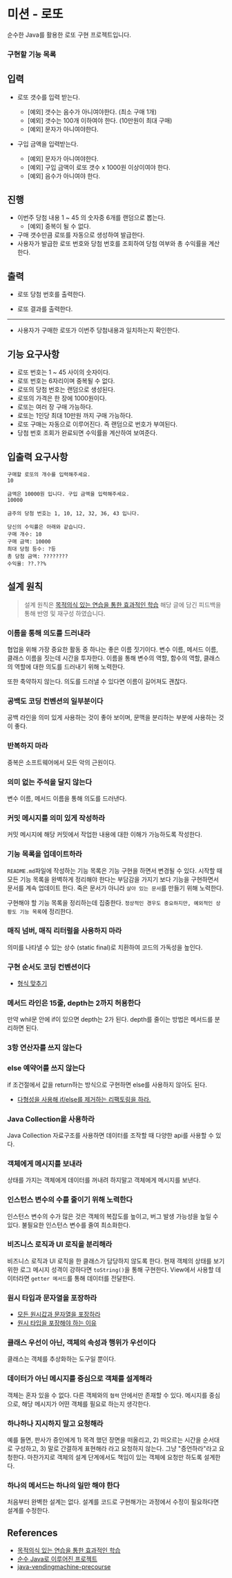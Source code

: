 # 미션 - 로또

순수한 Java를 활용한 로또 구현 프로젝트입니다.

### 구현할 기능 목록

## 입력
- 로또 갯수를 입력 받는다.
    - [예외] 갯수는 음수가 아니여야한다. (최소 구매 1개)
    - [예외] 갯수는 100개 이하여야 한다. (10만원이 최대 구매)
    - [예외] 문자가 아니여야한다. 
    
- 구입 금액을 입력받는다.
    - [예외] 문자가 아니여야한다.
    - [예외] 구입 금액이 로또 갯수 x 1000원 이상이여야 한다.
    - [예외] 음수가 아니여야 한다.
    
## 진행

- 이번주 당첨 내용 1 ~ 45 의 숫자중 6개를 랜덤으로 뽑는다.
  - [예외] 중복이 될 수 없다. 
- 구매 갯수만큼 로또를 자동으로 생성하여 발급한다.
- 사용자가 발급한 로또 번호와 당첨 번호를 조회하여 당첨 여부와 총 수익률을 계산한다.


## 출력
- 로또 당첨 번호를 출력한다.
  
- 로또 결과를 출력한다. 
  

---
- 사용자가 구매한 로또가 이번주 당첨내용과 일치하는지 확인한다. 
## 기능 요구사항
 * 로또 번호는 1 ~ 45 사이의 숫자이다.
 * 로또 번호는 6자리이며 중복될 수 없다.
 * 로또의 당첨 번호는 랜덤으로 생성된다.
 * 로또의 가격은 한 장에 1000원이다.
 * 로또는 여러 장 구매 가능하다.
 * 로또는 1인당 최대 10만원 까지 구매 가능하다.
 * 로또 구매는 자동으로 이루어진다. 즉 랜덤으로 번호가 부여된다.
 * 당첨 번호 조회가 완료되면 수익률을 계산하여 보여준다.

## 입출력 요구사항

```
구매할 로또의 개수를 입력해주세요.
10

금액은 10000원 입니다. 구입 금액을 입력해주세요.
10000

금주의 당첨 번호는 1, 10, 12, 32, 36, 43 입니다.

당신의 수익률은 아래와 같습니다.
구매 개수: 10
구매 금액: 10000
최대 당첨 등수: ?등
총 당첨 금액: ????????
수익율: ??.??%
```

## 설계 원칙

> 설계 원칙은 [목적의식 있는 연습을 통한 효과적인 학습](https://brunch.co.kr/@javajigi/8) 해당 글에 담긴 피드백을 통해 반영 및 재구성 하였습니다.

### 이름을 통해 의도를 드러내라
협업을 위해 가장 중요한 활동 중 하나는 좋은 이름 짓기이다. 변수 이름, 메서드 이름, 클래스 이름을 짓는데 시간을 투자한다.
이름을 통해 변수의 역할, 함수의 역할, 클래스의 역할에 대한 의도를 드러내기 위해 노력한다.

또한 축약하지 않는다. 의도를 드러낼 수 있다면 이름이 길어져도 괜찮다.

### 공백도 코딩 컨벤션의 일부분이다
공백 라인을 의미 있게 사용하는 것이 좋아 보이며, 문맥을 분리하는 부분에 사용하는 것이 좋다.

### 반복하지 마라
중복은 소프트웨어에서 모든 악의 근원이다.

### 의미 없는 주석을 달지 않는다
변수 이름, 메서드 이름을 통해 의도를 드러낸다.

### 커밋 메시지를 의미 있게 작성하라
커밋 메시지에 해당 커밋에서 작업한 내용에 대한 이해가 가능하도록 작성한다.

### 기능 목록을 업데이트하라
`README.md`파일에 작성하는 기능 목록은 기능 구현을 하면서 변경될 수 있다.
시작할 때 모든 기능 목록을 완벽하게 정리해야 한다는 부담감을 가지기 보다 기능을 구현하면서 문서를 계속 업데이트 한다.
죽은 문서가 아니라 `살아 있는 문서`를 만들기 위해 노력한다.

구현해야 할 기능 목록을 정리하는데 집중한다. `정상적인 경우도 중요하지만, 예외적인 상황도 기능 목록`에 정리한다.

### 매직 넘버, 매직 리터럴을 사용하지 마라
의미를 나타낼 수 있는 상수 (static final)로 치환하여 코드의 가독성을 높인다.

### 구현 순서도 코딩 컨벤션이다
* [형식 맞추기](https://hyeonic.github.io/%EA%B8%B0%ED%83%80/clean-code/match-the-format.html)

### 메서드 라인은 15줄, depth는 2까지 허용한다
만약 whil문 안에 if이 있으면 depth는 2가 된다. depth를 줄이는 방법은 메서드를 분리하면 된다.

### 3항 연산자를 쓰지 않는다

### else 예약어를 쓰지 않는다
if 조건절에서 값을 return하는 방식으로 구현하면 else를 사용하지 않아도 된다.
* [다형성을 사용해 if/else를 제거하는 리팩토링을 하라.](https://slipp.net/questions/566)

### Java Collection을 사용하라
Java Collection 자료구조를 사용하면 데이터를 조작할 때 다양한 api를 사용할 수 있다.

### 객체에게 메시지를 보내라
상태를 가지는 객체에게 데이터를 꺼내려 하지말고 객체에게 메시지를 보낸다.

### 인스턴스 변수의 수를 줄이기 위해 노력한다
인스턴스 변수의 수가 많은 것은 객체의 복잡도를 높이고, 버그 발생 가능성을 높일 수 있다. 불필요한 인스턴스 변수를 줄여 최소화한다.

### 비즈니스 로직과 UI 로직을 분리해라
비즈니스 로직과 UI 로직을 한 클래스가 담당하지 않도록 한다.
현재 객체의 상태를 보기 위한 로그 메시지 성격이 강하다면 `toString()`을 통해 구현한다.
View에서 사용할 데이터라면 `getter 메서드`를 통해 데이터를 전달한다.

### 원시 타입과 문자열을 포장하라
* [모든 원시값과 문자열을 포장하라](https://hyeonic.github.io/%EA%B8%B0%ED%83%80/woowacourse/precourse-2.html#_8-%E1%84%86%E1%85%A9%E1%84%83%E1%85%B3%E1%86%AB-%E1%84%8B%E1%85%AF%E1%86%AB%E1%84%89%E1%85%B5%E1%84%80%E1%85%A1%E1%86%B9%E1%84%80%E1%85%AA-%E1%84%86%E1%85%AE%E1%86%AB%E1%84%8C%E1%85%A1%E1%84%8B%E1%85%A7%E1%86%AF%E1%84%8B%E1%85%B3%E1%86%AF-%E1%84%91%E1%85%A9%E1%84%8C%E1%85%A1%E1%86%BC%E1%84%92%E1%85%A1%E1%84%85%E1%85%A1)
* [원시 타입을 포장해야 하는 이유](https://tecoble.techcourse.co.kr/post/2020-05-29-wrap-primitive-type/)

### 클래스 우선이 아닌, 객체의 속성과 행위가 우선이다
클래스는 객체를 추상화하는 도구일 뿐이다.

### 데이터가 아닌 메시지를 중심으로 객체를 설계해라
객체는 혼자 있을 수 없다. 다른 객체와의 `협력` 안에서만 존재할 수 있다.
메시지를 중심으로, 해당 메시지가 어떤 객체를 필요로 하는지 생각한다.

### 하나하나 지시하지 말고 요청해라
예를 들면, 판사가 증인에게 1) 목격 했던 장면을 떠올리고, 2) 떠오르는 시간을 순서대로 구성하고, 3) 말로 간결하게 표현해라 라고 요청하지 않는다. 그냥 "증언하라"라고 요청한다.
마찬가지로 객체의 설계 단계에서도 책임이 있는 객체에 요청만 하도록 설계한다.

### 하나의 메서드는 하나의 일만 해야 한다
처음부터 완벽한 설계는 없다. 설계를 코드로 구현해가는 과정에서 수정이 필요하다면 설계를 수정한다.

## References
* [목적의식 있는 연습을 통한 효과적인 학습](https://brunch.co.kr/@javajigi/8)
* [순수 Java로 이루어진 프로젝트](https://github.com/jojoldu/oop-java)
* [java-vendingmachine-precourse](https://github.com/woowacourse/java-vendingmachine-precourse)